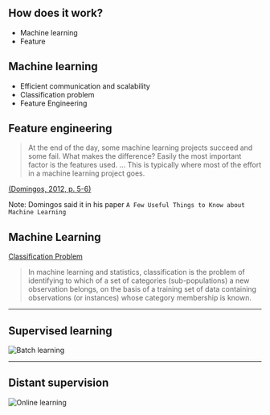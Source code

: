 ## How does it work?

 - Machine learning
 - Feature

>>>

## Machine learning

 - Efficient communication and scalability
 - Classification problem
 - Feature Engineering

>>>

## Feature engineering

>>>

> At the end of the day, some machine learning projects succeed and some fail. What makes the difference? Easily the most important factor is the features used.
> ...
> This is typically where most of the effort in a machine learning project goes.

[(Domingos, 2012, p. 5-6)](https://homes.cs.washington.edu/~pedrod/papers/cacm12.pdf)

Note:
Domingos said it in his paper `A Few Useful Things to Know about Machine Learning`

>>>



>>>

## Machine Learning

[Classification Problem](https://en.wikipedia.org/wiki/Statistical_classification)

> In machine learning and statistics, classification is the problem of identifying to which of a set of categories (sub-populations) a new observation belongs, on the basis of a training set of data containing observations (or instances) whose category membership is known.

---

## Supervised learning

>>>

![Batch learning](/images/batch_training.jpg)

---

## Distant supervision

>>>

![Online learning](/images/online_training.jpg)
